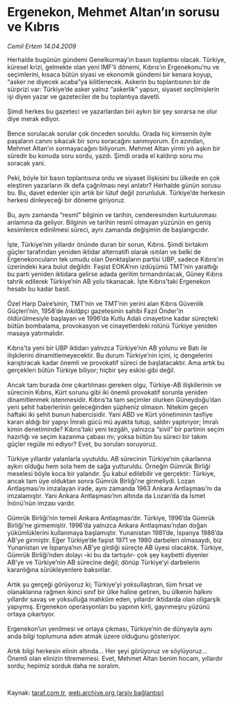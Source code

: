 # Ergenekon, Mehmet Altan’ın sorusu ve Kıbrıs

*Cemil Ertem 14.04.2009*

<div class="taraf_structure_2col_1zq">
<div class="margen_n">



 <p>Herhalde bugünün gündemi Genelkurmay’ın basın toplantısı olacak. Türkiye, küresel krizi, gelmekte olan yeni IMF’li dönemi, Kıbrıs’ın Ergenekonu’nu ve seçimlerini, kısaca bütün siyasi ve ekonomik gündemi bir kenara koyup, “asker ne diyecek acaba”ya kilitlenecek. Askerin bu toplantısının bir de sürprizi var: Türkiye’de asker yalnız “askerlik” yapsın, siyaset seçilmişlerin işi diyen yazar ve gazeteciler de bu toplantıya davetli. <br/><br/>Şimdi herkes bu gazeteci ve yazarlardan biri aykırı bir şey sorarsa ne olur diye merak ediyor.<br/><br/>Bence sorulacak sorular çok önceden soruldu. Orada hiç kimsenin öyle paşaların canını sıkacak bir soru soracağını sanmıyorum. En azından, Mehmet Altan’ın sormayacağını biliyorum. Mehmet Altan yirmi yılı aşkın bir süredir bu konuda soru sordu, yazdı. Şimdi orada el kaldırıp soru mu soracak yani. <br/><br/>Peki, böyle bir basın toplantısına ordu ve siyaset ilişkisini bu ülkede en çok eleştiren yazarların ilk defa çağrılması neyi anlatır? Herhalde günün sorusu bu. Bu, davet edenler için artık bir lütuf değil zorunluluk. Türkiye’de herkesin herkesi dinleyeceği bir döneme giriyoruz. <br/><br/>Bu, aynı zamanda “resmî” bilginin ve tarihin, cenderesinden kurtulunması anlamına da geliyor. Bilginin ve tarihin resmî olmayan yüzünün en geniş kesimlerce edinilmesi süreci, aynı zamanda değişimin de başlangıcıdır. <br/><br/>İşte, Türkiye’nin yıllardır önünde duran bir sorun, Kıbrıs. Şimdi birtakım güçler tarafından yeniden iktidar alternatifi olarak ısıtılan ve belki de Ergenekoncuların tek umudu olan Denktaşların partisi UBP, sadece Kıbrıs’ın üzerindeki kara bulut değildir. Faşist EOKA’nın izdüşümü TMT’nin yarattığı bu parti yeniden iktidara gelirse adada gerilim tırmandırılacak, Güney Kıbrıs tahrik edilerek Türkiye’nin AB yolu tıkanacak. İşte Kıbrıs’taki Ergenekon hesabı bu kadar basit. <br/><br/>Özel Harp Daire’sinin, TMT’nin ve TMT’nin yerini alan Kıbrıs Güvenlik Güçleri’nin, 1958’de <i>İnkılâpçı</i> gazetesinin sahibi Fazıl Önder’in öldürülmesiyle başlayan ve 1996’da Kutlu Adalı cinayetine kadar süreçteki bütün bombalama, provokasyon ve cinayetlerdeki rolünü Türkiye yeniden masaya yatırmalıdır. <br/><br/>Kıbrıs’ta yeni bir UBP iktidarı yalnızca Türkiye’nin AB yolunu ve Batı ile ilişkilerini dinamitlemeyecektir. Bu durum Türkiye’nin içini, iç dengelerini karıştıracak kadar önemli ve provokatif süreci de başlatacaktır. Ama artık bu gerçekleri bütün Türkiye biliyor; hiçbir şey eskisi gibi değil. <br/><br/>Ancak tam burada öne çıkartılması gereken olgu, Türkiye-AB ilişkilerinin ve sürecinin Kıbrıs, Kürt sorunu gibi iki önemli provokatif sorunla yeniden dinamitlenmek istenmesidir. Kıbrıs’ta tam seçimler olurken Güneydoğu’dan yeni şehit haberlerinin geleceğinden şüpheniz olmasın. Nitekim geçen haftaki iki şehit bunun habercisidir. Yani ABD ve Kürt yönetiminin tasfiye kararı aldığı bir yapıyı İmralı gücü mü ayakta tutup, saldırı yaptırıyor; İmralı kimin denetiminde? Kıbrıs’taki yeni tezgâh, yalnızca “sivil” bir partinin seçim hazırlığı ve seçim kazanma çabası mı; yoksa bütün bu süreci bir takım güçler regüle mi ediyor? Evet, bu soruları soruyoruz. <br/><br/>Türkiye yıllardır yalanlarla uyutuldu. AB sürecinin Türkiye’nin çıkarlarına aykırı olduğu hem sola hem de sağa yutturuldu. Örneğin Gümrük Birliği meselesi böyle koca bir yalandır. Şu kabul edilebilir ve gerçektir: Türkiye, ancak tam üye olduktan sonra Gümrük Birliği’ne girmeliydi. Lozan Antlaşması’nı imzalayan irade, aynı zamanda 1963 Ankara Antlaşması’nı da imzalamıştır. Yani Ankara Antlaşması’nın altında da Lozan’da da İsmet İnönü’nün imzası vardır. <br/><br/>Gümrük Birliği’nin temeli Ankara Antlaşması’dır. Türkiye, 1996’da Gümrük Birliği’ne girmemiştir. 1996’da yalnızca Ankara Antlaşması’ndan doğan yükümlüklerini kullanmaya başlamıştır. Yunanistan 1981’de, İspanya 1986’da AB’ye girmiştir. Eğer Türkiye’de faşist 1971 ve 1980 darbeleri olmasaydı, biz Yunanistan ve İspanya’nın AB’ye girdiği süreçte AB üyesi olacaktık. Türkiye, Gümrük Birliği’nden dolayı –ki bu da tartışılır- çok şey kaybetti diyenler AB’ye ve Türkiye’nin AB sürecine değil; dönüp Türkiye’yi darbelerin karanlığına sürükleyenlere baksınlar. <br/><br/>Artık şu gerçeği görüyoruz ki; Türkiye’yi yoksullaştıran, tüm fırsat ve olanaklarına rağmen ikinci sınıf bir ülke haline getiren, bu ülkenin halkını yıllardır savaş ve yoksulluğa mahkûm eden, yıllardır iktidarda olan oligarşik yapıymış. Ergenekon operasyonları bu yapının kirli, gayrımeşru yüzünü ortaya çıkartıyor. <br/><br/>Ergenekon’un yenilmesi ve ortaya çıkması, Türkiye’nin de dünyayla aynı anda bilgi toplumuna adım atmak üzere olduğunu gösteriyor. <br/><br/>Artık bilgi herkesin elinin altında... Her şeyi görüyoruz ve söylüyoruz… Önemli olan elinizin titrememesi. Evet, Mehmet Altan benim hocam, yıllardır sordu; hepimiz sorduk daha ne soralım.</p>

<br/>


<div id="taraf_not">
</div>

</div>


</div>

Kaynak: [taraf.com.tr](http://www.taraf.com.tr:80/makale/5035.htm), [web.archive.org (arşiv bağlantısı)](http://web.archive.org/web/20090428230022/http://www.taraf.com.tr:80/makale/5035.htm)
